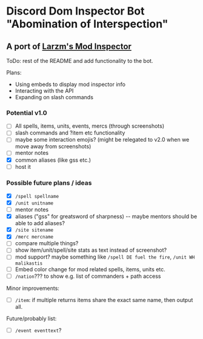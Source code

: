 # Discord Dom Inspector Bot "Abomination of Interspection"

## A port of [Larzm's Mod Inspector](https://larzm42.github.io/dom5inspector/)

ToDo: rest of the README and add functionality to the bot.

Plans:
- Using embeds to display mod inspector info
- Interacting with the API 
- Expanding on slash commands



### Potential v1.0
- [ ] All spells, items, units, events, mercs (through screenshots)
- [ ] slash commands and ?item etc functionality
- [ ] maybe some interaction emojis? (might be relegated to v2.0 when we move away from screenshots)
- [ ] mentor notes
- [x] common aliases (like gss etc.)
- [ ] host it 

### Possible future plans / ideas

- [x] `/spell spellname`
- [x] `/unit unitname`
- [ ] mentor notes
- [x] aliases ("gss" for greatsword of sharpness) -- maybe mentors should be able to add aliases?
- [x] `/site sitename`
- [x] `/merc mercname`
- [ ] compare multiple things?
- [ ] show item/unit/spell/site stats as text instead of screenshot?
- [ ] mod support? maybe something like `/spell DE fuel the fire`, `/unit WH malikastis`
- [ ] Embed color change for mod related spells, items, units etc.
- [ ] `/nation`??? to show e.g. list of commanders + path access

Minor improvements:
- [ ] `/item`: if multiple returns items share the exact same name, then output all.

Future/probably list:
- [ ] `/event eventtext`?
